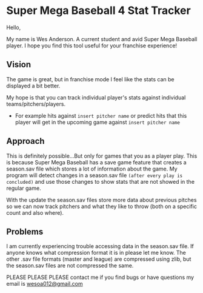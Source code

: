 # Super Mega Baseball 4 Stat Tracker

Hello,

My name is Wes Anderson. A current student and avid Super Mega Baseball player. I hope you find this tool useful for your franchise experience!

## Vision
The game is great, but in franchise mode I feel like the stats can be displayed a bit better.

My hope is that you can track individual player's stats against individual teams/pitchers/players. 
* For example hits against `insert pitcher name` or predict hits that this player will get in the upcoming game against `insert pitcher name`

## Approach
This is definitely possible...But only for games that you as a player play. This is because Super Mega Baseball has a save game feature that creates a season.sav file which stores a lot of information about the game. My program will detect changes in a season.sav file `(after every play is concluded)` and use those changes to show stats that are not showed in the regular game.

With the update the season.sav files store more data about previous pitches so we can now track pitchers and what they like to throw (both on a specific count and also where).

## Problems
I am currently experiencing trouble accessing data in the season.sav file. If anyone knows what compression format it is in please let me know. The other .sav file formats (master and league) are compressed using zlib, but the season.sav files are not compressed the same.

PLEASE PLEASE PLEASE contact me if you find bugs or have questions my email is wesoa012@gmail.com
